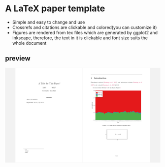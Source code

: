 # A LaTeX paper template

+ Simple and easy to change and use
+ Crossrefs and citations are clickable and colored(you can customize it)
+ Figures are rendered from tex files which are generated by ggplot2 and inkscape, therefore, the text in it is clickable and font size suits the whole document

## preview
![](https://raw.githubusercontent.com/xuestrange/picGoUploader/main/img/202211101728534.png)
